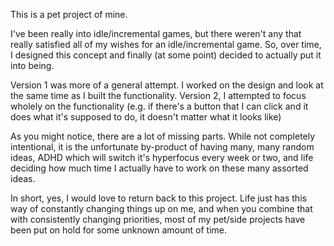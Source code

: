 This is a pet project of mine.

I've been really into idle/incremental games, but there weren't any that really satisfied all of my wishes for an idle/incremental game. So, over time, I designed this concept and finally (at some point) decided to actually put it into being.

Version 1 was more of a general attempt. I worked on the design and look at the same time as I built the functionality. Version 2, I attempted to focus wholely on the functionality (e.g. if there's a button that I can click and it does what it's supposed to do, it doesn't matter what it looks like)

As you might notice, there are a lot of missing parts. While not completely intentional, it is the unfortunate by-product of having many, many random ideas, ADHD which will switch it's hyperfocus every week or two, and life deciding how much time I actually have to work on these many assorted ideas.

In short, yes, I would love to return back to this project. Life just has this way of constantly changing things up on me, and when you combine that with consistently changing priorities, most of my pet/side projects have been put on hold for some unknown amount of time.
